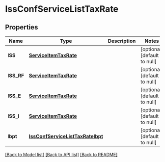 # IssConfServiceListTaxRate

## Properties
Name | Type | Description | Notes
------------ | ------------- | ------------- | -------------
**ISS** | [**ServiceItemTaxRate**](ServiceItemTaxRate.md) |  | [optional] [default to null]
**ISS_RF** | [**ServiceItemTaxRate**](ServiceItemTaxRate.md) |  | [optional] [default to null]
**ISS_E** | [**ServiceItemTaxRate**](ServiceItemTaxRate.md) |  | [optional] [default to null]
**ISS_I** | [**ServiceItemTaxRate**](ServiceItemTaxRate.md) |  | [optional] [default to null]
**Ibpt** | [**IssConfServiceListTaxRateIbpt**](IssConfServiceList_taxRate_ibpt.md) |  | [optional] [default to null]

[[Back to Model list]](../README.md#documentation-for-models) [[Back to API list]](../README.md#documentation-for-api-endpoints) [[Back to README]](../README.md)


